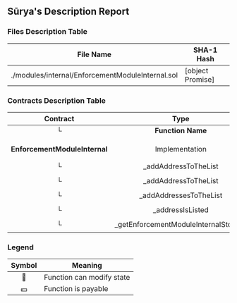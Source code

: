 ## Sūrya's Description Report

### Files Description Table


|  File Name  |  SHA-1 Hash  |
|-------------|--------------|
| ./modules/internal/EnforcementModuleInternal.sol | [object Promise] |


### Contracts Description Table


|  Contract  |         Type        |       Bases      |                  |                 |
|:----------:|:-------------------:|:----------------:|:----------------:|:---------------:|
|     └      |  **Function Name**  |  **Visibility**  |  **Mutability**  |  **Modifiers**  |
||||||
| **EnforcementModuleInternal** | Implementation | Initializable, ContextUpgradeable |||
| └ | _addAddressToTheList | Internal 🔒 | 🛑  | |
| └ | _addAddressToTheList | Internal 🔒 | 🛑  | |
| └ | _addAddressesToTheList | Internal 🔒 | 🛑  | |
| └ | _addressIsListed | Internal 🔒 |   | |
| └ | _getEnforcementModuleInternalStorage | Internal 🔒 |   | |


### Legend

|  Symbol  |  Meaning  |
|:--------:|-----------|
|    🛑    | Function can modify state |
|    💵    | Function is payable |
